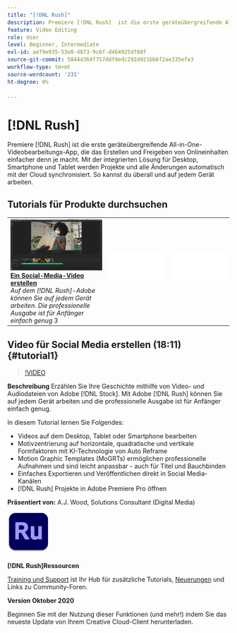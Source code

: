 ```yaml
---
title: "[!DNL Rush]"
description: Premiere [!DNL Rush]  ist die erste geräteübergreifende All-in-One-Videobearbeitungs-App, die das Erstellen und Freigeben von Online-Inhalten einfacher als je zuvor macht
feature: Video Editing
role: User
level: Beginner, Intermediate
exl-id: ae79e935-53e0-4873-9c6f-d464925df68f
source-git-commit: 58444368f757ddf9edc292d921bb6f2ae335efa3
workflow-type: tm+mt
source-wordcount: '231'
ht-degree: 0%

---
```


# [!DNL Rush]

Premiere [!DNL Rush] ist die erste geräteübergreifende All-in-One-Videobearbeitungs-App, die das Erstellen und Freigeben von Onlineinhalten einfacher denn je macht. Mit der integrierten Lösung für Desktop, Smartphone und Tablet werden Projekte und alle Änderungen automatisch mit der Cloud synchronisiert. So kannst du überall und auf jedem Gerät arbeiten.

## Tutorials für Produkte durchsuchen

<table style="table-layout:fixed">
<tr>
 <td>
   <a href="rush.md#tutorial1">
      <img alt="Video für Social Media erstellen" src="../assets/rush_socialMediaAd_wood_thumbnail.jpg" />
   </a>
    <div>
   <a href="rush.md#tutorial1"><strong>Ein Social-Media-Video erstellen</strong></a>
    </div>
    <em>Auf dem [!DNL Rush]-Adobe können Sie auf jedem Gerät arbeiten. Die professionelle Ausgabe ist für Anfänger einfach genug</em>
    3<br>
  </td>
  <td>
    <img alt="Spacer" src="../assets/Whitespacer.png" />
    <div>
    <br>
  </td>
  <td>
    <img alt="Spacer" src="../assets/Whitespacer.png" />
    <div>
    <br>
  </td>
</tr>
</table>

## Video für Social Media erstellen (18:11) {#tutorial1}

>[!VIDEO](https://video.tv.adobe.com/v/326900?hidetitle=true)

**Beschreibung**
Erzählen Sie Ihre Geschichte mithilfe von Video- und Audiodateien von Adobe [!DNL Stock]. Mit Adobe [!DNL Rush] können Sie auf jedem Gerät arbeiten und die professionelle Ausgabe ist für Anfänger einfach genug.

In diesem Tutorial lernen Sie Folgendes:
* Videos auf dem Desktop, Tablet oder Smartphone bearbeiten
* Motivzentrierung auf horizontale, quadratische und vertikale Formfaktoren mit KI-Technologie von Auto Reframe
* Motion Graphic Templates (MoGRTs) ermöglichen professionelle Aufnahmen und sind leicht anpassbar - auch für Titel und Bauchbinden
* Einfaches Exportieren und Veröffentlichen direkt in Social Media-Kanälen
* [!DNL Rush] Projekte in Adobe Premiere Pro öffnen

**Präsentiert von:**
A.J. Wood, Solutions Consultant (Digital Media)

![Rush-Logo](../assets/ru_appicon_96.png)

**[!DNL Rush]Ressourcen**

[Training und Support](https://helpx.adobe.com/support/premiere-rush.html) ist Ihr Hub für zusätzliche Tutorials, [Neuerungen](https://helpx.adobe.com/premiere-rush/user-guide.html/premiere-rush/help/whats-new.ug.html) und Links zu Community-Foren.

**Version Oktober 2020**

Beginnen Sie mit der Nutzung dieser Funktionen (und mehr!) indem Sie das neueste Update von Ihrem Creative Cloud-Client herunterladen.
